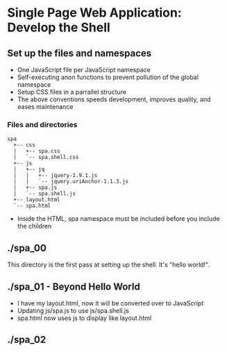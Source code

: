 # Single Page Web Application: Develop the Shell

## Set up the files and namespaces
* One JavaScript file per JavaScript namespace
* Self-executing anon functions to prevent pollution of the global namespace
* Setup CSS files in a parrallel structure
* The above conventions speeds development, improves quality, and eases maintenance

### Files and directories

```
spa
  +-- css
  |   +-- spa.css
  |   `-- spa.shell.css
  +-- js
  |   +-- jq
  |   |   +-- jquery-1.9.1.js
  |   |   `-- jquery.uriAnchor-1.1.3.js
  |   +-- spa.js
  |   `-- spa.shell.js
  +-- layout.html
  `-- spa.html
```

* Inside the HTML, spa namespace must be included before you include the
  children


## ./spa_00
This directory is the first pass at setting up the shell. 
It's "hello world!".

## ./spa_01 - Beyond Hello World
* I have my layout.html, now it will be converted over to JavaScript
* Updating js/spa.js to use js/spa.shell.js
* spa.html now uses js to display like layout.html

## ./spa_02
